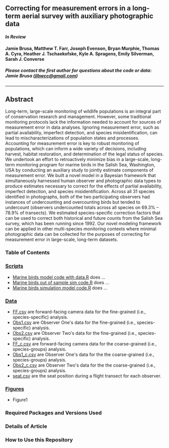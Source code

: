 ## Correcting for measurement errors in a long-term aerial survey with auxiliary photographic data  

#### *In Review*  

#### Jamie Brusa, Matthew T. Farr, Joseph Evenson, Bryan Murphie, Thomas A. Cyra, Heather J. Tschaekofske, Kyle A. Spragens, Emily Silverman, Sarah J. Converse  

##### Please contact the first author for questions about the code or data: Jamie Brusa (jlbwcc@gmail.com)
_______________________________________________________________________________________

## Abstract

Long-term, large-scale monitoring of wildlife populations is an integral part of conservation research and management. However, some traditional monitoring protocols lack the information needed to account for sources of measurement error in data analyses. Ignoring measurement error, such as partial availability, imperfect detection, and species misidentification, can lead to mischaracterizations of population states and processes. Accounting for measurement error is key to robust monitoring of populations, which can inform a wide variety of decisions, including harvest, habitat restoration, and determination of the legal status of species. We undertook an effort to retroactively minimize bias in a large-scale, long-term monitoring program for marine birds in the Salish Sea, Washington, USA by conducting an auxiliary study to jointly estimate components of measurement error. We built a novel model in a Bayesian framework that simultaneously harnessed human observer and photographic data types to produce estimates necessary to correct for the effects of partial availability, imperfect detection, and species misidentification. Across all 31 species identified in photographs, both of the two participating observers had instances of undercounting and overcounting birds but tended to undercount (observers undercounted totals across all species on 69.3% – 78.9% of transects). We estimated species-specific correction factors that can be used to correct both historical and future counts from the Salish Sea survey, which has been running since 1992. Our novel modeling framework can be applied in other multi-species monitoring contexts where minimal photographic data can be collected for the purposes of correcting for measurement error in large-scale, long-term datasets.  

### Table of Contents

### [Scripts](./scripts)

+ [Marine birds model code with data.R](<./scripts/Marine birds model code with data.R>) does ...
+ [Marine birds out of sample sim code.R](<./scripts/Marine birds out of sample sim code.R>) does ...
+ [Marine birds simulation model code.R](<./scripts/Marine birds simulation model code.R>) does ...

### [Data](./data)

+ [FF.csv](./data/FF.csv) are forward-facing camera data for the fine-grained (i.e., species-specific) analysis.
+ [Obs1.csv](./data/Obs1.csv) are Observer One's data for the fine-grained (i.e., species-specific) analysis.
+ [Obs2.csv](./data/Obs2.csv) are Observer Two's data for the fine-grained (i.e., species-specific) analysis.
+ [FF_c.csv](./data/FF_c.csv) are forward-facing camera data for the coarse-grained (i.e., species-groups) analysis.
+ [Obs1_c.csv](./data/Obs1_c.csv) are Observer One's data for the the coarse-grained (i.e., species-groups) analysis.
+ [Obs2_c.csv](./data/Obs2_c.csv) are Observer Two's data for the the coarse-grained (i.e., species-groups) analysis.
+ [seat.csv](./data/seat.csv) are the seat position during a flight transect for each observer.

### [Figures](./figures)

+ Figure1

### Required Packages and Versions Used

### Details of Article

### How to Use this Repository

